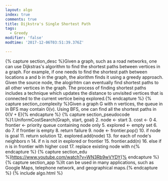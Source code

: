 ```yaml
---
layout: algo
index: true
comments: true
title: Dijkstra's Single Shortest Path
tags:
  - Greedy
modifier: 'false'
modtime: '2017-12-06T03:51:39.376Z'

---
```

{% capture section_desc %}Given a graph, such as a road networks, one can use Dijkstras's algorithm to find the shortest paths between vertices in a graph. For example, if one needs to find the shortest path between locations a and b in the graph, the alorithm finds it using a greedy approach. Given the source node, the alogirhtm can eventually find shortest paths to all other vertices in the graph. The process of finding shortest paths includes a technique which updates the distance to unvisited vertices that is connected to the current vertice being explored.{% endcapture %}
{% capture section_complexity %}Given a graph G with n vertices, the queue in in BFS may contain 0(v).
Using BFS, one can find all the shortest paths in 0(V + E){% endcapture %}
{% capture section_pseudocode %}1.UniformCostSearch(Graph, start, goal)
2. node ← start
3.  cost ← 0
4.  frontier ← priority queue containing node only
5.  explored ← empty set
6.   do
7.    if frontier is empty
8.      return failure
9.    node ← frontier.pop()
10.    if node is goal
11.      return solution
12.    explored.add(node)
13.    for each of node's neighbors n
14.     if n is not in explored or frontier
15.          frontier.add(n)
16.      else if n is in frontier with higher cost
17.          replace existing node with n{% endcapture %}
{% capture section_edu %}https://www.youtube.com/watch?v=WN3Rb9wVYDY{% endcapture %}
{% capture section_app %}It can be used in many applications, such as Google Maps, telephone network, and geographical maps.{% endcapture %}
{% include algo.html %}